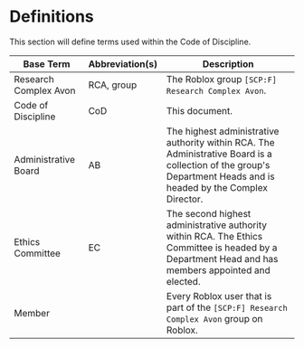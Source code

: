 # Definitions
This section will define terms used within the Code of Discipline.

| Base Term             | Abbreviation(s) | Description                                                                                                                                                      |
|-----------------------|-----------------|------------------------------------------------------------------------------------------------------------------------------------------------------------------|
| Research Complex Avon | RCA, group      | The Roblox group `[SCP:F] Research Complex Avon`.                                                                                                                |
| Code of Discipline    | CoD             | This document.                                                                                                                                                   |
| Administrative Board  | AB              | The highest administrative authority within RCA. The Administrative Board is a collection of the group's Department Heads and is headed by the Complex Director. |
| Ethics Committee      | EC              | The second highest administrative authority within RCA. The Ethics Committee is headed by a Department Head and has members appointed and elected.               |
| Member                |                 | Every Roblox user that is part of the `[SCP:F] Research Complex Avon` group on Roblox.                                                                           |
